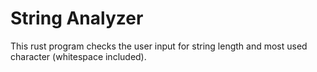 # String Analyzer
This rust program checks the user input for string length and most used character (whitespace included).
